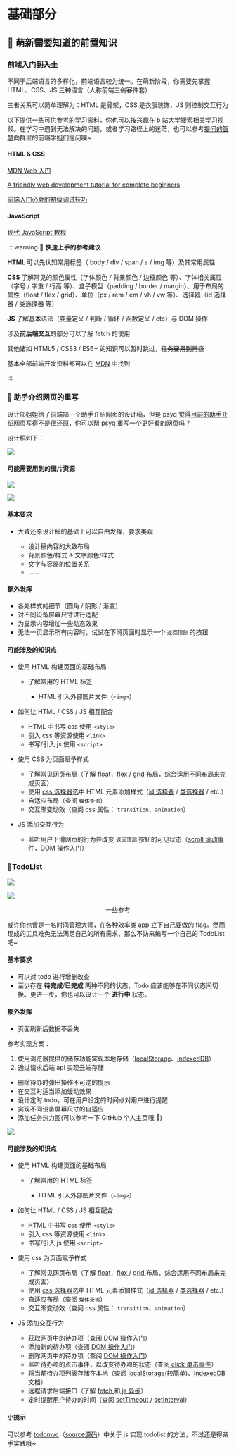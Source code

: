 # 基础部分

## 🔑 萌新需要知道的前置知识

### 前端入门<del>到入土</del>

不同于后端语言的多样化，前端语言较为统一。在萌新阶段，你需要先掌握 HTML、CSS、JS 三种语言（人称前端三<del>剑客</del>件套）

三者关系可以简单理解为：HTML 是骨架，CSS 是衣服装饰，JS 则控制交互行为

以下提供一些可供参考的学习资料，你也可以按兴趣在 b 站大学搜索相关学习视频。在学习中遇到无法解决的问题，或者学习路径上的迷茫，也可以参考[提问的智慧](https://learnku.com/laravel/t/2396/wisdom-of-asking-questions-chinese-version)向群里的前端学姐们提问噢~

#### HTML & CSS

[MDN Web 入门](https://developer.mozilla.org/zh-CN/docs/Learn/Getting_started_with_the_web)

[ A friendly web development tutorial for complete beginners](https://www.internetingishard.com/html-and-css/)

[前端入门必会的初级调试技巧](https://zhuanlan.zhihu.com/p/145466139)

#### JavaScript

[现代 JavaScript 教程](https://zh.javascript.info/)

::: warning 🎈
<strong>快速上手的参考建议</strong>

<strong>HTML</strong><strong> </strong>可以先认知常用标签（ body / div / span / a / img 等）及其常用属性

<strong>CSS </strong>了解常见的颜色属性（字体颜色 / 背景颜色 / 边框颜色 等）、字体相关属性（字号 / 字重 / 行高 等）、盒子模型（padding / border / margin）、用于布局的属性（float / flex / grid）、单位（px / rem / em / vh / vw 等）、选择器（id 选择器 / 类选择器 等）

<strong>JS</strong><strong> </strong>了解基本语法（变量定义 / 判断 / 循环 / 函数定义 / etc）与 DOM 操作

涉及<strong>前后端交互</strong>的部分可以了解 fetch 的使用

其他诸如 HTML5 / CSS3 / ES6+ 的知识可以暂时跳过，<del>任务要用到再查</del>

基本全部前端开发资料都可以在 [MDN](https://developer.mozilla.org/) 中找到

:::

### 🥂 助手介绍网页的重写

设计部姐姐给了前端部一个助手介绍网页的设计稿，但是 psyq 觉得[目前的助手介绍网页](https://site.hduhelp.com/)写得不是很还原，你可以帮 psyq 重写一个更好看的网页吗？

设计稿如下：

![](https://hdu-cs-wiki.oss-cn-hangzhou.aliyuncs.com/boxcnVR5z4U8YlXZbc8beDNEHXc.jpg)

#### 可能需要用到的图片资源

![](https://hdu-cs-wiki.oss-cn-hangzhou.aliyuncs.com/boxcnbigxAK5SbxiWuDHr1Ashne.png)

![](https://hdu-cs-wiki.oss-cn-hangzhou.aliyuncs.com/boxcnrqddPFusKhe0vZuzXJOosg.png)

#### 基本要求

- 大致还原设计稿的基础上可以自由发挥，要求美观

  - 设计稿内容的大致布局
  - 背景颜色/样式 & 文字颜色/样式
  - 文字与容器的位置关系
  - ……

#### 额外发挥

- 各处样式的细节（圆角 / 阴影 / 渐变）
- 对不同设备屏幕尺寸进行适配
- 为显示内容增加一些动态效果
- 无法一页显示所有内容时，试试在下滑页面时显示一个 `返回顶部` 的按钮

#### 可能涉及的知识点

- 使用 HTML 构建页面的基础布局

  - 了解常用的 HTML 标签

    - HTML 引入外部图片文件（`<img>`）
- 如何让 HTML / CSS / JS 相互配合

  - HTML 中书写 css 使用 `<style>`
  - 引入 css 等资源使用 `<link>`
  - 书写/引入 js 使用 `<script>`
- 使用 CSS 为页面赋予样式

  - 了解常见网页布局（了解 [float](https://developer.mozilla.org/zh-CN/docs/Web/CSS/float)，[flex ](https://developer.mozilla.org/zh-CN/docs/Web/CSS/CSS_Flexible_Box_Layout/Basic_Concepts_of_Flexbox)/ [grid ](https://developer.mozilla.org/zh-CN/docs/Web/CSS/grid)布局，综合运用不同布局来完成页面）
  - 使用 [css 选择器](https://developer.mozilla.org/zh-CN/docs/Web/CSS/CSS_Selectors)选中 HTML 元素添加样式（[id 选择器](https://developer.mozilla.org/zh-CN/docs/Web/CSS/ID_selectors) / [类选择器](https://developer.mozilla.org/zh-CN/docs/Web/CSS/Class_selectors) / etc.）
  - 自适应布局（查阅 `媒体查询`）
  - 交互渐变动效（查阅 css 属性： `transition`、`animation`）
- JS 添加交互行为

  - 监听用户下滑网页的行为并改变 `返回顶部` 按钮的可见状态（[scroll 滚动事件](https://developer.mozilla.org/zh-CN/docs/Web/API/Document/scroll_event)，[DOM 操作入门](https://developer.mozilla.org/zh-CN/docs/Learn/JavaScript/Client-side_web_APIs/Manipulating_documents)）

### 🎫TodoList

![](https://hdu-cs-wiki.oss-cn-hangzhou.aliyuncs.com/boxcnikdFX5WNml7sgtPMOJQiGh.png)

![](https://hdu-cs-wiki.oss-cn-hangzhou.aliyuncs.com/boxcnFZwQVTUWkfsbNxYfJkgPDg.png)

<center>一些参考</center>

或许你也曾是一名时间管理大师，在各种效率类 app 立下自己要做的 flag。然而现成的工具难免无法满足自己的所有需求，那么不妨来编写一个自己的 TodoList 吧~

#### 基本要求

- 可以对 todo 进行增删改查
- 至少存在 <strong>待完成</strong>/<strong>已完成</strong> 两种不同的状态，Todo 应该能够在不同状态间切换。更进一步，你也可以设计一个 <strong>进行中</strong> 状态。

#### 额外发挥

- 页面刷新后数据不丢失

参考实现方案：

1. 使用浏览器提供的储存功能实现本地存储（[localStorage](https://developer.mozilla.org/zh-CN/docs/Web/API/Window/localStorage)、[IndexedDB](https://developer.mozilla.org/zh-CN/docs/Web/API/IndexedDB_API)）
2. 通过请求后端 api 实现云端存储

- 删除待办时弹出操作不可逆的提示
- 在交互时适当添加缓动效果
- 设计定时 todo，可在用户设定的时间点对用户进行提醒
- 实现不同设备屏幕尺寸的自适应
- 添加任务热力图(可以参考一下 GitHub 个人主页哦 🤔)

![](https://hdu-cs-wiki.oss-cn-hangzhou.aliyuncs.com/boxcncVQswB7ziUoV4LvEs35DAe.png)

#### 可能涉及的知识点

- 使用 HTML 构建页面的基础布局

  - 了解常用的 HTML 标签

    - HTML 引入外部图片文件（`<img>`）
- 如何让 HTML / CSS / JS 相互配合

  - HTML 中书写 css 使用 `<style>`
  - 引入 css 等资源使用 `<link>`
  - 书写/引入 js 使用 `<script>`
- 使用 css 为页面赋予样式

  - 了解常见网页布局（了解 [float](https://developer.mozilla.org/zh-CN/docs/Web/CSS/float)，[flex ](https://developer.mozilla.org/zh-CN/docs/Web/CSS/CSS_Flexible_Box_Layout/Basic_Concepts_of_Flexbox)/ [grid ](https://developer.mozilla.org/zh-CN/docs/Web/CSS/grid)布局，综合运用不同布局来完成页面）
  - 使用 [css 选择器](https://developer.mozilla.org/zh-CN/docs/Web/CSS/CSS_Selectors)选中 HTML 元素添加样式（[id 选择器](https://developer.mozilla.org/zh-CN/docs/Web/CSS/ID_selectors) / [类选择器](https://developer.mozilla.org/zh-CN/docs/Web/CSS/Class_selectors) / etc.）
  - 自适应布局（查阅 `媒体查询`）
  - 交互渐变动效（查阅 css 属性： `transition`、`animation`）
- JS 添加交互行为

  - 获取网页中的待办项（查阅 [DOM 操作入门](https://developer.mozilla.org/zh-CN/docs/Learn/JavaScript/Client-side_web_APIs/Manipulating_documents)）
  - 添加新的待办项（查阅 [DOM 操作入门](https://developer.mozilla.org/zh-CN/docs/Learn/JavaScript/Client-side_web_APIs/Manipulating_documents)）
  - 删除网页中的待办项（查阅 [DOM 操作入门](https://developer.mozilla.org/zh-CN/docs/Learn/JavaScript/Client-side_web_APIs/Manipulating_documents)）
  - 监听待办项的点击事件，以改变待办项的状态（查阅[ click 单击事件](https://developer.mozilla.org/zh-CN/docs/Web/API/Element/click_event)）
  - 将当前待办项列表存储在本地（查阅 [localStorage(较简单)](https://developer.mozilla.org/zh-CN/docs/Web/API/Window/localStorage)、[IndexedDB](https://developer.mozilla.org/zh-CN/docs/Web/API/IndexedDB_API) 文档）
  - 远程请求后端接口（了解 [fetch ](https://developer.mozilla.org/zh-CN/docs/Web/API/Fetch_API/Using_Fetch)和[ js 异步](https://developer.mozilla.org/zh-CN/docs/Learn/JavaScript/Asynchronous)）
  - 定时提醒用户待办的时间（查阅 [setTimeout ](https://developer.mozilla.org/zh-CN/docs/Web/API/setTimeout)/ [setInterval](https://developer.mozilla.org/zh-CN/docs/Web/API/setInterval)）

#### 小提示

可以参考 [todomvc](https://todomvc.com/examples/vanillajs/)（[source](https://github.com/tastejs/todomvc/tree/gh-pages/examples/vanillajs)[源码](https://github.com/tastejs/todomvc/tree/gh-pages/examples/vanillajs)）中关于 js 实现 todolist 的方法，不过还是得亲手实践哦~
